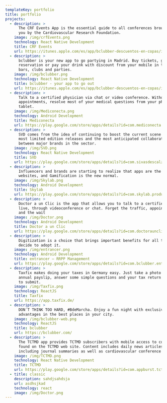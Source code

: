 ```yaml
---
templateKey: portfolio
title: portfolio
projects:
  - description: >
      The CRF Events App is the essential guide to all conferences brought to
      you by the Cardiovascular Research Foundation.
    image: /img/crfEvents.png
    technology: React Native Development
    title: CRF Events
    url: https://itunes.apple.com/es/app/bclubber-descuentos-en-copas/id1254393987?mt=8
  - description: >
      bclubber is your new app to go partying in Madrid. Buy tickets, get your
      reservation or pay your drink with discount from your mobile in the best
      bars, clubs and parties.
    image: /img/bclubber.png
    technology: React Native Development
    title: bclubber - your app to go out
    url: https://itunes.apple.com/es/app/bclubber-descuentos-en-copas/id1254393987?mt=8
  - description: >
      Talk to a certified physician via chat or video conference. Without
      appointments, resolve most of your medical questions from your phone or
      tablet.
    image: /img/Mediconecta.png
    technology: Android Development
    title: Mediconecta
    url: https://play.google.com/store/apps/details?id=com.mediconecta.mediconecta1
  - description: >
      SVD comes from the idea of continuing to boost the current scene of the
      most limited edition releases and the most anticipated collaborations
      between major brands in the sector.
    image: /img/SVD.png
    technology: React Native Development
    title: SVD
    url: https://play.google.com/store/apps/details?id=com.sivasdescalzo.svd_app
  - description: >
      Influencers and brands are starting to realize that apps are the new
      websites, and Gamification is the new normal.
    image: /img/Skylab.png
    technology: Android Development
    title: Skylab
    url: https://play.google.com/store/apps/details?id=com.skylab.production
  - description: >
      Doctor a un Clic is the app that allows you to talk to a certified doctor
      live, through videoconference or chat. Forget the traffic, appointments
      and the wait
    image: /img/Doctor.png
    technology: Android Development
    title: Doctor a un Clic
    url: https://play.google.com/store/apps/details?id=com.doctoraunclic.doctoraunclic1
  - description: >
      Digitization is a choice that brings important benefits for all those who
      decide to adopt it.
    image: /img/entrancer.png
    technology: Android Development
    title: entrancer – RRPP Management
    url: https://play.google.com/store/apps/details?id=com.bclubber.entrancer
  - description: >
      Taxfix makes doing your taxes in Germany easy. Just take a photo of you
      annual payslip, answer some simple questions and your tax return is ready
      to submit.
    image: /img/Taxfix.png
    technology: ReactJS
    title: Taxfix
    url: https://app.taxfix.de/
  - description: >
      DON´T THINK TOO HARD, #BdeMarcha. Enjoy a fun night with exclusive
      advantages in the best places in your city.
    image: /img/bclubber-web.png
    technology: ReactJS
    title: bclubber
    url: https://bclubber.com/
  - description: >
      The TCTMD app provides TCTMD subscribers with mobile access to content
      found on the TCTMD web site. Content includes daily news articles,
      including journal summaries as well as cardiovascular conference coverage.
    image: /img/TCTMD.png
    technology: React Native Development
    title: TCTMD
    url: https://play.google.com/store/apps/details?id=com.appburst.tctmd
  - title: classic
    description: sahdjsahdsja
    url: asdhsjkad
    technology: react
    image: /img/Doctor.png
---
```

